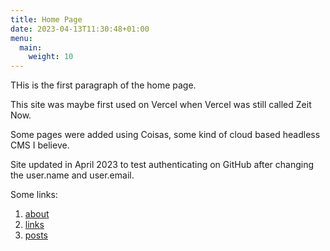 ```yaml
---
title: Home Page
date: 2023-04-13T11:30:48+01:00
menu:
  main:
    weight: 10
---
```



THis is the first paragraph of the home page.

This site was maybe first used on Vercel when Vercel was still called Zeit Now.

Some pages were added using Coisas, some kind of cloud based headless CMS I believe.

Site updated in April 2023 to test authenticating on GitHub after changing the user.name and user.email.

Some links:

1. [about](/about/)
2. [links](/links/)
3. [posts](/posts/)
